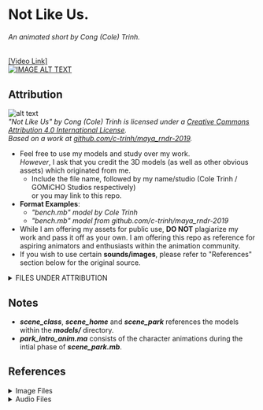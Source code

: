 # Not Like Us.
###### An animated short by Cong (Cole) Trinh.
[[Video Link]](https://youtu.be/uUWdeZWEOic)<br />
[![IMAGE ALT TEXT](https://i.ytimg.com/vi/uUWdeZWEOic/hqdefault.jpg?sqp=-oaymwEZCNACELwBSFXyq4qpAwsIARUAAIhCGAFwAQ==&rs=AOn4CLAyQQcNTeptermlEvjyp9C98pDRug)](https://youtu.be/uUWdeZWEOic "Not Like Us. (Animated-Short)")
## Attribution
![alt text](https://licensebuttons.net/l/by/4.0/88x31.png "Attribution 4.0")<br>
_"Not Like Us" by Cong (Cole) Trinh is licensed under a
[Creative Commons Attribution 4.0 International License](http://creativecommons.org/licenses/by/4.0/ "CC License 4.0"). <br>
Based on a work at [github.com/c-trinh/maya_rndr-2019](github.com/c-trinh/maya_rndr-2019)._
- Feel free to use my models and study over my work.<br>
_However_, I ask that you credit the 3D models (as well as other obvious assets) which originated from me.
  - Include the file name, followed by my name/studio (Cole Trinh / GOMiCHO Studios respectively)<br>
or you may link to this repo.
- __Format Examples__:
  - _"bench.mb" model by Cole Trinh_
  - _"bench.mb" model from github.com/c-trinh/maya_rndr-2019_
- While I am offering my assets for public use, **DO NOT** plagiarize my work and pass it off as your own. I am offering this repo as reference for aspiring animators and enthusiasts within the animation community.
- If you wish to use certain **sounds/images**, please refer to "References" section below for the original source.

<details><summary>FILES UNDER ATTRIBUTION</summary>

<details><summary>Models [Props]</summary>

- park_intro_anim.ma
- scene_class.mb
- scene_home.mb
- scene_park.mb
- ashtray.mb
- bench.mb
- bottle.mb
- chair.mb
- cig.mb
- couch.mb
- desk.mb
- drink.mb
- fence.ma
- flower.mb
- heart.mb
- heart_broken.mb
- lamp.mb
- table.mb
- tree.mb
- tv.mb
- vase.mb
</details>
  
<details><summary>Models [Characters / Riggings]</summary>

- white_1_child.mb
- white_2_teen.mb
- white_3_adult.mb
- black.mb
- red.mb
- grey.mb
- father.mb
- mother.mb

</details>

<details><summary>Images</summary>

- red_face.png
- red_face_plain.png
- red_face_sad.png
- family_portrait.png
</details>
</details>

## Notes
- _**scene_class**_, _**scene_home**_ and _**scene_park**_ references the models within the _**models/**_ directory.
- _**park_intro_anim.ma**_ consists of the character animations during the intial phase of _**scene_park.mb**_.

## References

<details><summary>Image Files</summary>
  
- __FILE__: cookie_texture.jpg
  - __Credit__:	"Cookie Texture" by designercrow of DeviantArt.com
  - __Source__: https://www.deviantart.com/designercow/art/Free-Cookie-Texture-301630444

- __FILE__:	door_1.PNG
  - __Credit__:	"Door Texture" by TIM-DM of DeviantArt.com
  - __Source__:	https://www.deviantart.com/tim-dm/art/Door-Texture-3-593831523
</details>

  
<details><summary>Audio Files</summary>
  
- __FILE__:	bg_noon.WAV
  - __Credit__:	[BY] "saturday sitting in the park.wav" by Kyster of Freesound.org
  - __Source__: https://freesound.org/people/Kyster/sounds/82068/

- __FILE__:	grass_walk_1.WAV
  - __Credit__:	"Walking in Long Grass.wav" by Leafs67 of Freesound.org
  - __Source__: [BY] https://freesound.org/people/Leafs67/sounds/155589/

- __FILE__:	bg_night_1.WAV
  - __Credit__:	[BY] Ambience, Night Wildlife, A.wav" by InspectorJ (www.jshaw.co.uk) of Freesound.org
  - __Source__: https://freesound.org/people/InspectorJ/sounds/352514/

- __FILE__:	children.WAV
  - __Credit__:	[BY] "Ambience, Children Playing, Distant, A.wav" by InspectorJ (www.jshaw.co.uk) of Freesound.org
  - __Source__:	https://freesound.org/people/InspectorJ/sounds/398160/

- __FILE__:	light_buzz.WAV
  - __Credit__:	[BY] "Buzzing, Electric Lamp, A.wav" by InspectorJ (www.jshaw.co.uk) of Freesound.org
  - __Source__:	https://freesound.org/people/InspectorJ/sounds/415873/

- __FILE__:	glass_break_1
  - __Credit__:	[BY] "Glass Smash 13" by MysteryPancake of Freesound.org
  - __Source__:	https://freesound.org/people/MysteryPancake/sounds/434444/

- __FILE__:	glass_break_2
  - __Credit__:	[BY] "Glass Smash, Bottle, B.wav" by InspectorJ (www.jshaw.co.uk) of Freesound.org
  - __Source__:	https://freesound.org/people/InspectorJ/sounds/344267/

- __FILE__:	game_music.WAV
  - __Credit__:	[BY] "8bit Music for Game" by annoyedCactus of Freesound.org
  - __Source__:	https://freesound.org/people/annoyedCactus/sounds/455017/

- __FILE__:	game_mashing.WAV
  - __Credit__:	[BY] "Game Controller Mashing.wav" by SmartWentCody of Freesound.org
  - __Source__:	https://freesound.org/people/SmartWentCody/sounds/179018/

- __FILE__:	ball_impact_2.WAV
  - __Credit__:	[BY] "DM_Snare_TAMA_Steel6.wav" by robbiesurp of Freesound.org
  - __Source__:	https://freesound.org/people/robbiesurp/sounds/3146/

- __FILE__:	ball_impact_3.WAV
  - __Credit__:	[BY] "thump treble.wav" by TicTacShutUp of Freesound.org
  - __Source__:	https://freesound.org/people/TicTacShutUp/sounds/419/

- __FILE__:	tension.WAV
  - __Credit__:	[BY] "Ringing in the Ears" by hykenfreak of Freesound.org
  - __Source__:	https://freesound.org/people/hykenfreak/sounds/218050/

- __FILE__:	hiphop_1.WAV
  - __Credit__:	[BY] "STORY 1.wav" by rekks888 of Freesound.org
  - __Source__:	https://freesound.org/people/rekks888/sounds/342616/

- __FILE__:	tv_fight_effects_1.WAV
  - __Credit__:	[BY] "Piercing impact / Stabbing" by Breviceps of Freesound.org
  - __Source__:	https://freesound.org/people/Breviceps/sounds/464839/

- __FILE__:	tv_fight_voices_1.WAV
  - __Credit__:	[BY] "VINTAGE BRITISH FIGHT SCENE.wav" by vedas of Freesound.org
  - __Source__:	https://freesound.org/people/vedas/sounds/208043/

- __FILE__:	ambiance_1.WAV
  - __Credit__:	[BY] "The Office" by Iwan Gabovitch under CC-BY 3.0 License
  - __Source__:	https://freesound.org/people/qubodup/sounds/211945/

- __FILE__:	bench_creak.WAV
  - __Credit__:	[BY] "chair squeek.wav" by offthesky of Freesound.org
  - __Source__:	https://freesound.org/people/offthesky/sounds/35801/

- __FILE__:	wrinkle.WAV
  - __Credit__:	[BY] "sw_paper_crumple_1.aiff" by jppi_Stu of Freesound.org
  - __Source__:	https://freesound.org/people/offthesky/sounds/35801/

- __FILE__:	bg_day.WAV
  - __Credit__:	[C0]"just birds.wav" by LittleBroJay of Freesound.org
  - __Source__: https://freesound.org/people/Littlebrojay/sounds/195437/

- __FILE__:	grass_walk_2.WAV
  - __Credit__:	"Talll Grass Hits 2.wav" by worthahep88 of Freesound.org
  - __Source__: [C0] https://freesound.org/people/worthahep88/sounds/319215/

- __FILE__:	bg_night_2.WAV
  - __Credit__:	[C0] "Cricket sound" by Bolkmar of FreeSound.org
  - __Source__: https://freesound.org/people/bolkmar/sounds/401952/

- __FILE__:	class_kids.WAV
  - __Credit__:	[C0] "Kids in classroom" by laserlife of Freesound.org
  - __Source__:	https://freesound.org/people/laserlife/sounds/361400/

- __FILE__:	table_slide.WAV
  - __Credit__:	[C0] "Sliding Table.wav" by Neotone of Freesound.org
  - __Source__:	https://freesound.org/people/RutgerMuller/sounds/51165/

- __FILE__:	dew_drop.WAV
  - __Credit__:	[C0] "Drip1.wav" by RutgerMuller of Freesound.org
  - __Source__:	https://freesound.org/people/Neotone/sounds/75343/

- __FILE__:	tv_audio.ogg
  - __Credit__:	[C0] "TV Audio 1.ogg" by Mrputtybean of Freesound.org
  - __Source__:	https://freesound.org/people/Mrputtybean/sounds/338807/

- __FILE__:	scraping_1-4
  - __Credit__:	"Fork scraping metal" by humanoide9000 of Freesound.org
  - __Source__:	[C0] https://freesound.org/people/humanoide9000/sounds/328527/

- __FILE__:	ball_impact_1.WAV
  - __Credit__:	[C0] "traditional stamp.wav" by I.fekry of Freesound.org
  - __Source__:	https://freesound.org/people/I.fekry/sounds/470710/

- __FILE__:	drink_sip.WAV
  - __Credit__:	[C0] "Slurpping_Straw.wav" by kmyers1316 of Freesound.org
  - __Source__:	https://freesound.org/people/kmyers1316/sounds/344593/

- __FILE__:	slap_1.WAV
  - __Credit__:	[C0] "Slurpping_Straw.wav" by kmyers1316 of Freesound.org
  - __Source__:	https://freesound.org/people/kmyers1316/sounds/344593/

- __FILE__:	stretch_1.WAV
  - __Credit__:	[C0] "Ripping Apart Carcass.wav" by ProductionNow of Freesound.org
  - __Source__:	https://freesound.org/people/ProductionNow/sounds/234236/

- __FILE__:	glitch_1.WAV
  - __Credit__:	[C0] "glitch sound 1" by dotY21 of Freesound.org
  - __Source__:	https://freesound.org/people/dotY21/sounds/277053/

- __FILE__:	class_2.WAV
  - __Credit__:	[C0] "students talking" by claudiooliveira2 of Freesound.org
  - __Source__:	https://freesound.org/people/claudiooliveira2/sounds/155599/
</details>
